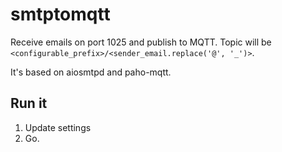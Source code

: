 # smtptomqtt

Receive emails on port 1025 and publish to MQTT. Topic will be `<configurable_prefix>/<sender_email.replace('@', '_')>`.

It's based on aiosmtpd and paho-mqtt.

## Run it

1. Update settings
2. Go.